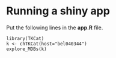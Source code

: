 # Running a shiny app

Put the following lines in the **app.R** file.

```
library(TKCat)
k <- chTKCat(host="bel040344")
explore_MDBs(k)
```
